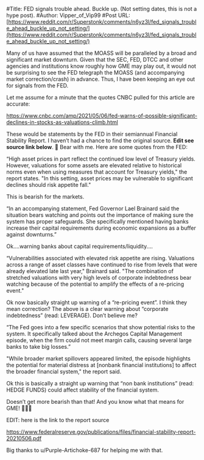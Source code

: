 #Title: FED signals trouble ahead. Buckle up. (Not setting dates, this is not a hype post).
#Author: Vipper_of_Vip99
#Post URL: [https://www.reddit.com/r/Superstonk/comments/n6yz3l/fed_signals_trouble_ahead_buckle_up_not_setting/](https://www.reddit.com/r/Superstonk/comments/n6yz3l/fed_signals_trouble_ahead_buckle_up_not_setting/)


Many of us have assumed that the MOASS will be paralleled by a broad and significant market downturn.  Given that the SEC, FED, DTCC and other agencies and institutions know roughly how GME may play out, it would not be surprising to see the FED telegraph the MOASS (and accompanying market correction/crash) in advance. Thus, I have been keeping an eye out for signals from the FED.

Let me assume for a minute that the quotes CNBC pulled for this article are accurate:

https://www.cnbc.com/amp/2021/05/06/fed-warns-of-possible-significant-declines-in-stocks-as-valuations-climb.html

These would be statements by the FED in their semiannual Financial Stability Report. I haven’t had a chance to find the original source. **Edit see source link below**.  🐻 Bear with me. Here are some quotes from the FED:

“High asset prices in part reflect the continued low level of Treasury yields. However, valuations for some assets are elevated relative to historical norms even when using measures that account for Treasury yields," the report states. "In this setting, asset prices may be vulnerable to significant declines should risk appetite fall."

This is bearish for the markets.

“In an accompanying statement, Fed Governor Lael Brainard said the situation bears watching and points out the importance of making sure the system has proper safeguards. She specifically mentioned having banks increase their capital requirements during economic expansions as a buffer against downturns.”

Ok....warning banks about capital requirements/liquidity....

“Vulnerabilities associated with elevated risk appetite are rising. Valuations across a range of asset classes have continued to rise from levels that were already elevated late last year," Brainard said. "The
combination of stretched valuations with very high levels of corporate indebtedness bear watching because of the potential to amplify the effects of a re-pricing event."

Ok now basically straight up warning of a “re-pricing event”. I think they mean correction? The above is a clear warning about “corporate indebtedness” (read: LEVERAGE). Don’t believe me? 

“The Fed goes into a few specific scenarios that show potential risks to the system. It specifically talked about the Archegos Capital Management episode, when the firm could not meet margin calls, causing several large banks to take big losses.”

"While broader market spillovers appeared limited, the episode highlights the potential for material distress at [nonbank financial institutions] to affect the broader financial system," the report said.

Ok this is basically a straight up warning that “non bank institutions” (read: HEDGE FUNDS) could affect stability of the financial system.

Doesn’t get more bearish than that! And you know what that means for GME! 🚀🚀🚀

EDIT: here is the link to the report source 

https://www.federalreserve.gov/publications/files/financial-stability-report-20210506.pdf

Big thanks to u/Purple-Artichoke-687 for helping me with that.
